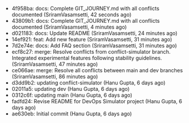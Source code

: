 - 4f958ba: docs: Complete GIT_JOURNEY.md with all conflicts documented (SriramVasamsetti, 42 seconds ago)
- 43809b1: docs: Complete GIT_JOURNEY.md with all conflicts documented (SriramVasamsetti, 4 minutes ago)
- d021183: docs: Update README (SriramVasamsetti, 24 minutes ago)
- 14ef921: feat: Add new feature (SriramVasamsetti, 31 minutes ago)
- 7d2e74e: docs: Add FAQ section (SriramVasamsetti, 31 minutes ago)
- ecf8c27: merge: Resolve conflicts from conflict-simulator branch. Integrated experimental features following stability guidelines. (SriramVasamsetti, 47 minutes ago)
- ce066ae: merge: Resolve all conflicts between main and dev branches (SriramVasamsetti, 86 minutes ago)
- d3dd9b2: updating conflict-simulator (Hanu Gupta, 6 days ago)
- 02011a5: updating dev (Hanu Gupta, 6 days ago)
- 0312c6f: updating main (Hanu Gupta, 6 days ago)
- fadfd24: Revise README for DevOps Simulator project (Hanu Gupta, 6 days ago)
- ae630eb: Initial commit (Hanu Gupta, 6 days ago)